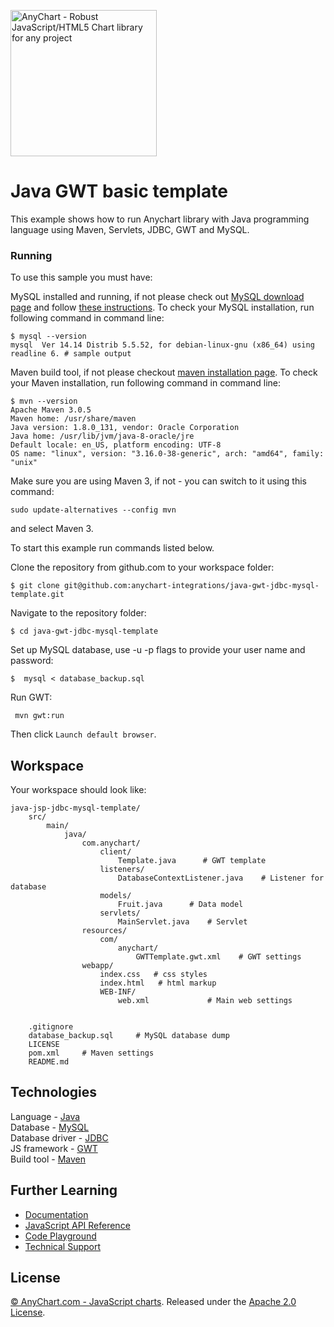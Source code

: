 [<img src="https://cdn.anychart.com/images/logo-transparent-segoe.png?2" width="234px" alt="AnyChart - Robust JavaScript/HTML5 Chart library for any project">](https://anychart.com)
# Java GWT basic template

This example shows how to run Anychart library with Java programming language using Maven, Servlets, JDBC, GWT and MySQL.

### Running
To use this sample you must have:

MySQL installed and running, if not please check out [MySQL download page](https://dev.mysql.com/downloads/installer/) and follow [these instructions](http://dev.mysql.com/doc/refman/5.7/en/installing.html).
To check your MySQL installation, run following command in command line:
```
$ mysql --version
mysql  Ver 14.14 Distrib 5.5.52, for debian-linux-gnu (x86_64) using readline 6. # sample output
```
Maven build tool, if not please checkout [maven installation page](https://maven.apache.org/install.html).
To check your Maven installation, run following command in command line:
```
$ mvn --version
Apache Maven 3.0.5
Maven home: /usr/share/maven
Java version: 1.8.0_131, vendor: Oracle Corporation
Java home: /usr/lib/jvm/java-8-oracle/jre
Default locale: en_US, platform encoding: UTF-8
OS name: "linux", version: "3.16.0-38-generic", arch: "amd64", family: "unix"
```
Make sure you are using Maven 3, if not - you can switch to it using this command:
```
sudo update-alternatives --config mvn
```
and select Maven 3.

To start this example run commands listed below.

Clone the repository from github.com to your workspace folder:

```
$ git clone git@github.com:anychart-integrations/java-gwt-jdbc-mysql-template.git
```

Navigate to the repository folder:
```
$ cd java-gwt-jdbc-mysql-template
```

Set up MySQL database, use -u -p flags to provide your user name and password:
```
$  mysql < database_backup.sql
```

Run GWT:
```
 mvn gwt:run
```
Then click `Launch default browser`.


## Workspace
Your workspace should look like:
```
java-jsp-jdbc-mysql-template/
    src/
        main/
            java/
                com.anychart/
                    client/
                        Template.java      # GWT template
                    listeners/
                        DatabaseContextListener.java    # Listener for database
                    models/
                        Fruit.java      # Data model
                    servlets/
                        MainServlet.java    # Servlet
                resources/
                    com/
                        anychart/
                            GWTTemplate.gwt.xml    # GWT settings
                webapp/
                    index.css   # css styles
                    index.html   # html markup
                    WEB-INF/
                        web.xml             # Main web settings

                    
    .gitignore
    database_backup.sql     # MySQL database dump
    LICENSE
    pom.xml     # Maven settings
    README.md
```

## Technologies
Language - [Java](https://java.com)<br />
Database - [MySQL](https://www.mysql.com/)<br />
Database driver - [JDBC](http://docs.oracle.com/javase/tutorial/jdbc/)<br />
JS framework - [GWT](http://www.gwtproject.org/)<br />
Build tool - [Maven](https://maven.apache.org/)

## Further Learning
* [Documentation](https://docs.anychart.com)
* [JavaScript API Reference](https://api.anychart.com)
* [Code Playground](https://playground.anychart.com)
* [Technical Support](https://anychart.com/support)

## License
[© AnyChart.com - JavaScript charts](http://www.anychart.com). Released under the [Apache 2.0 License](https://github.com/anychart-integrations/jjava-jsp-jdbc-mysql-template/blob/master/LICENSE).
